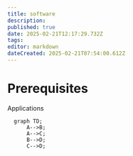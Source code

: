 ```yaml
---
title: software
description: 
published: true
date: 2025-02-21T12:17:29.732Z
tags: 
editor: markdown
dateCreated: 2025-02-21T07:54:00.612Z
---
```


# Prerequisites
Applications
```mermaid
  graph TD;
      A-->B;
      A-->C;
      B-->D;
      C-->D;
```
